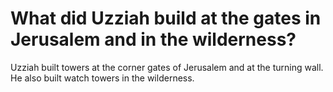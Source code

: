 # What did Uzziah build at the gates in Jerusalem and in the wilderness?

Uzziah built towers at the corner gates of Jerusalem and at the turning wall. He also built watch towers in the wilderness.
